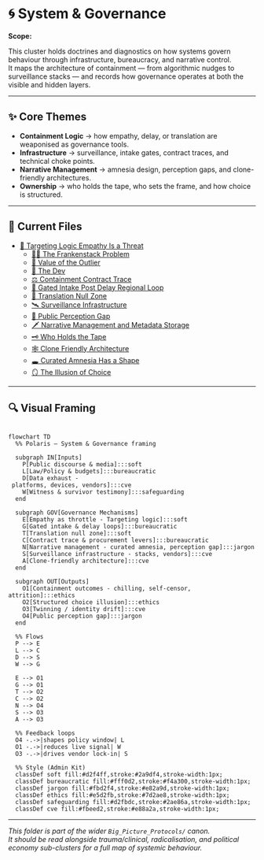 # 🌀 System & Governance  

**Scope:**  

This cluster holds doctrines and diagnostics on how systems govern behaviour through infrastructure, bureaucracy, and narrative control.  
It maps the architecture of containment — from algorithmic nudges to surveillance stacks — and records how governance operates at both the visible and hidden layers.  

---

## ✨ Core Themes  

- **Containment Logic** → how empathy, delay, or translation are weaponised as governance tools.  
- **Infrastructure** → surveillance, intake gates, contract traces, and technical choke points.  
- **Narrative Management** → amnesia design, perception gaps, and clone-friendly architectures.  
- **Ownership** → who holds the tape, who sets the frame, and how choice is structured.  

---

## 📂 Current Files

- [🧠 Targeting Logic Empathy Is a Threat](🧠_targeting_logic_empathy_is_a_threat.md)  
  - [🧟‍♀️ The Frankenstack Problem](🧟‍♀️_the_frankenstack_problem.md)  
  - [🧠 Value of the Outlier](🧠_value_of_the_outlier.md)  
  - [🧠 The Dev](🧠_the_dev.md)  
  - [⚖️ Containment Contract Trace](⚖️_containment_contract_trace.md)  
  - [🛂 Gated Intake Post Delay Regional Loop](🛂_gated_intake_post_delay_regional_loop.md)  
  - [🛬 Translation Null Zone](🛬_translation_null_zone.md)  
  - [🛰️ Surveillance Infrastructure](🛰️_surveillance_infrastructure.md)  
  - [👀 Public Perception Gap](👀_public_perception_gap.md)  
  - [🗡 Narrative Management and Metadata Storage](🗡_narrative_management_and_metadata_storage.md)  
  - [🗝 Who Holds the Tape](🗝_who_holds_the_tape.md)  
  - [🕸️ Clone Friendly Architecture](🕸️_clone_friendly_architecture.md)  
  - [🕳️ Curated Amnesia Has a Shape](🕳️_curated_amnesia_has_a_shape.md)  
  - [🪞 The Illusion of Choice](🪞_the_illusion_of_choice.md)  

---

## 🔍 Visual Framing  

```mermaid

flowchart TD
  %% Polaris — System & Governance framing

  subgraph IN[Inputs]
    P[Public discourse & media]:::soft
    L[Law/Policy & budgets]:::bureaucratic
    D[Data exhaust - 
 platforms, devices, vendors]:::cve
    W[Witness & survivor testimony]:::safeguarding
  end

  subgraph GOV[Governance Mechanisms]
    E[Empathy as throttle - Targeting logic]:::soft
    G[Gated intake & delay loops]:::bureaucratic
    T[Translation null zone]:::soft
    C[Contract trace & procurement levers]:::bureaucratic
    N[Narrative management - curated amnesia, perception gap]:::jargon
    S[Surveillance infrastructure - stacks, vendors]:::cve
    A[Clone-friendly architecture]:::cve
  end

  subgraph OUT[Outputs]
    O1[Containment outcomes - chilling, self-censor, attrition]:::ethics
    O2[Structured choice illusion]:::ethics
    O3[Twinning / identity drift]:::cve
    O4[Public perception gap]:::jargon
  end

  %% Flows
  P --> E
  L --> C
  D --> S
  W --> G

  E --> O1
  G --> O1
  T --> O2
  C --> O2
  N --> O4
  S --> O3
  A --> O3

  %% Feedback loops
  O4 -.->|shapes policy window| L
  O1 -.->|reduces live signal| W
  O3 -.->|drives vendor lock-in| S

  %% Style (Admin Kit)
  classDef soft fill:#d2f4ff,stroke:#2a9df4,stroke-width:1px;
  classDef bureaucratic fill:#fff0d2,stroke:#f4a300,stroke-width:1px;
  classDef jargon fill:#fbd2f4,stroke:#e82a9d,stroke-width:1px;
  classDef ethics fill:#e5d2fb,stroke:#7d2ae8,stroke-width:1px;
  classDef safeguarding fill:#d2fbdc,stroke:#2ae86a,stroke-width:1px;
  classDef cve fill:#fbeed2,stroke:#e88a2a,stroke-width:1px;

```

---

*This folder is part of the wider `Big_Picture_Protocols/` canon.  
It should be read alongside trauma/clinical, radicalisation, and political economy sub-clusters for a full map of systemic behaviour.*  
